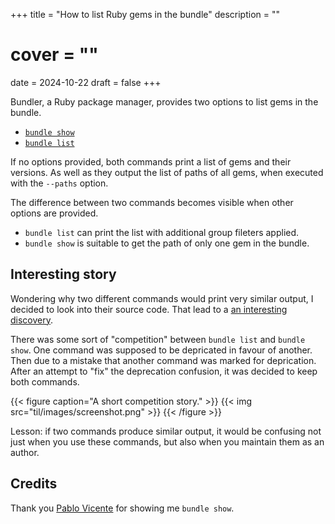 +++
title = "How to list Ruby gems in the bundle"
description = ""
# cover = ""
date = 2024-10-22
draft = false
+++

Bundler, a Ruby package manager, provides two options to list gems in the bundle.

<!--more-->

- [`bundle show`](https://bundler.io/v2.5/man/bundle-show.1.html)
- [`bundle list`](https://bundler.io/v2.5/man/bundle-list.1.html)

If no options provided, both commands print a list of gems and their versions.
As well as they output the list of paths of all gems, when executed with the `--paths` option.

The difference between two commands becomes visible when other options are provided.

- `bundle list` can print the list with additional group fileters applied.
- `bundle show` is suitable to get the path of only one gem in the bundle.

## Interesting story

Wondering why two different commands would print very similar output, I decided to look into their source code.
That lead to a [an interesting discovery](https://github.com/rubygems/rubygems/issues/3243#issuecomment-780379254).

There was some sort of "competition" between `bundle list` and `bundle show`.
One command was supposed to be depricated in favour of another.
Then due to a mistake that another command was marked for deprication.
After an attempt to "fix" the deprecation confusion, it was decided to keep both commands.

{{< figure caption="A short competition story." >}}
  {{< img src="til/images/screenshot.png" >}}
{{< /figure >}}

Lesson: if two commands produce similar output, it would be confusing not just when you use these commands, but also when you maintain them as an author.

## Credits

Thank you [Pablo Vicente](https://pvcarrera.github.io/) for showing me `bundle show`.
